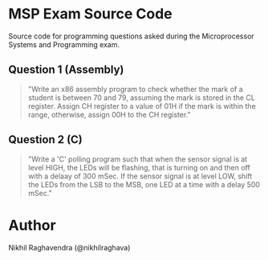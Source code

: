 # MSP Exam Source Code

Source code for programming questions asked during the Microprocessor Systems and Programming exam.

## Question 1 (Assembly)

> "Write an x86 assembly program to check whether the mark of a student is between 70 and 79, assuming the mark is stored in the CL register. Assign CH register to a value of 01H if the mark is within the range, otherwise, assign 00H to the CH register."

## Question 2 (C)

> "Write a 'C' polling program such that when the sensor signal is at level HIGH, the LEDs will be flashing, that is turning on and then off with a delaay of 300 mSec. If the sensor signal is at level LOW, shift the LEDs from the LSB to the MSB, one LED at a time with a delay 500 mSec."

# Author

Nikhil Raghavendra (@nikhilraghava)
